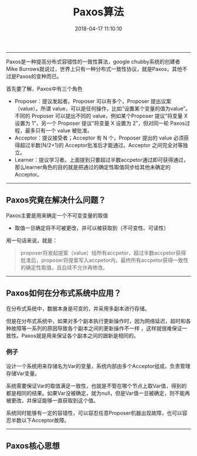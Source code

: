 ﻿---
layout: post
title:  Paxos算法
date:   2018-04-17 11:10:10
categories: 分布式
tags: ZooKeeper
keywords: ZooKeeper
description:
---

----------

Paxos是一种提高分布式容错性的一致性算法，google chubby系统的创建者Mike Burrows就说过，世界上只有一种分布式一致性协议，就是Paxos，其他不过是Paxos的变种而已。

首先要了解，Paxos中有三个角色

 *  Proposer：提议发起者。Proposer 可以有多个，Proposer 提出议案（value）。所谓 value，可以是任何操作，比如“设置某个变量的值为value”。不同的 Proposer 可以提出不同的 value，例如某个Proposer 提议“将变量 X 设置为 1”，另一个 Proposer 提议“将变量 X 设置为 2”，但对同一轮 Paxos过程，最多只有一个 value 被批准。
 *  Acceptor：提议接受者；Acceptor 有 N 个，Proposer 提出的 value 必须获得超过半数(N/2+1)的 Acceptor批准后才能通过。Acceptor 之间完全对等独立。
 *  Learner：提议学习者。上面提到只要超过半数accpetor通过即可获得通过，那么learner角色的目的就是把通过的确定性取值同步给其他未确定的Acceptor。



----------
## Paxos究竟在解决什么问题？

Paxos主要是用来确定一个不可变变量的取值

 - 取值一旦确定将不可被更改，并可以被获取到（不可变性、可读性）

用一句话来说，就是：

> proposer将发起提案（value）给所有accpetor，超过半数accpetor获得批准后，proposer将提案写入accpetor内，最终所有accpetor获得一致性的确定性取值，且后续不允许再修改。


----------
## Paxos如何在分布式系统中应用？

在分布式系统中，数据本身是可变的，并采用多副本进行存储。

但是在分布式系统中，如果对多个副本执行更新操作时，因为网络延迟，超时和各种故障等一系列的原因导致各个副本之间的更新操作不一样 ，这样就很难保证一致性。Paxos就是用来保证各个副本之间的跟新是相同的。

### 例子 
设计一个系统用来存储名为Var的变量，系统内部由多个Acceptor组成，负责管理存储Var变量。

系统需要保证Var的取值满足一致性，也就是不管在哪个节点上取Var值，得到的都是相同的结果。如果Var没被确定，就为null，但是Var值一旦被确定，则不能再被更改，并保证能够一直获取到这个值。

系统同时能够有一定的容错性，可以容忍任意Proposer机器出现故障，也可以容忍半数以下Acceptor故障。

----------
## Paxos核心思想 
